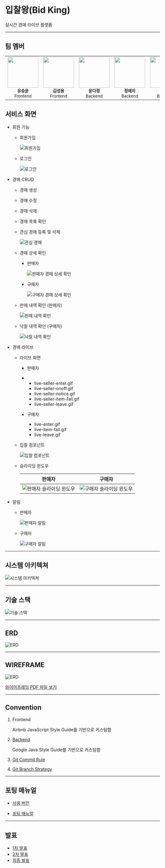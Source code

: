 # 입찰왕(Bid King)

실시간 경매 라이브 플랫폼

---

## 팀 멤버

<table>
  <tr>
    <td align="center">
      <img src="./docs/images/profile/승윤.png" width="100px;" height="100px" alt=""/><br />
      <sub><b>유승윤</b></sub><br />
      <sub>Frontend</sub>
    </td>
    <td align="center">
      <img src="./docs/images/profile/성용.png" width="100px;" height="100px" alt=""/><br />
      <sub><b>김성용</b></sub><br />
      <sub>Frontend</sub>
    </td><td align="center">
      <img src="./docs/images/profile/다정.jpg" width="100px;" height="100px" alt=""/><br />
      <sub><b>윤다정</b></sub><br />
      <sub>Backend</sub>
    </td><td align="center">
      <img src="./docs/images/profile/예지.png" width="100px;" height="100px" alt=""/><br />
      <sub><b>정예지</b></sub><br />
      <sub>Backend</sub>
    </td><td align="center">
      <img src="./docs/images/profile/동현.png" width="100px;" height="100px" alt=""/><br />
      <sub><b>김동현</b></sub><br />
      <sub>Backend</sub>
    </td><td align="center">
      <img src="./docs/images/profile/연우.png" width="100px;" height="100px" alt=""/><br />
      <sub><b>이연우</b></sub><br />
      <sub>Backend</sub>
    </td>
  </tr>
</table>

## 서비스 화면

- 회원 기능

  - 회원가입

    ![회원가입](./docs/images/gifs/member/signup.gif)

  - 로그인

    ![로그인](./docs/images/gifs/member/login.gif)

- 경매 CRUD

  - 경매 생성

  - 경매 수정

  - 경매 삭제

  - 경매 목록 확인

  - 관심 경매 등록 및 삭제

    ![관심 경매](./docs/images/gifs/others/like.gif)

  - 경매 상세 확인

    - 판매자

      ![판매자 경매 상세 확인](./docs/images/gifs/auction/auction-detail-seller.gif)

    - 구매자

      ![구매자 경매 상세 확인](./docs/images/gifs/auction/auction-detail.gif)

  - 판매 내역 확인 (판매자)

    ![판매 내역 확인](./docs/images/gifs/auction/auction-detail-seller-after.gif)

  - 낙찰 내역 확인 (구매자)

    ![낙찰 내역 확인](./docs/images/gifs/auction/auction-item-buy.gif)

- 경매 라이브

  - 라이브 화면

    - 판매자

    - - live-seller-enter.gif
      - live-seller-onoff.gif
      - live-seller-notice.gif
      - live-seller-item-fail.gif
      - live-seller-leave.gif

    - 구매자
      - live-enter.gif
      - live-item-fail.gif
      - live-leave.gif

  - 입찰 컴포넌트

    ![입찰 컴포넌트](./docs/images/gifs/live/others/component.gif)

  - 슬라이딩 윈도우

    | 판매자                                                                              | 구매자                                                                       |
    | ----------------------------------------------------------------------------------- | ---------------------------------------------------------------------------- |
    | ![판매자 슬라이딩 윈도우](./docs/images/gifs/live/others/sliding-window-seller.gif) | ![구매자 슬라이딩 윈도우](./docs/images/gifs/live/others/sliding-window.gif) |

- 알림

  - 판매자

    ![판매자 알림](./docs/images/gifs/others/notification-seller.gif)

  - 구매자

    ![구매자 알림](./docs/images/gifs/others/notification.gif)

---

## 시스템 아키텍쳐

![시스템 아키텍쳐](./docs/images/system_architecture.png)

---

## 기술 스택

![기술 스택](./docs/images/dev_tools.png)

---

## ERD

![ERD](./docs/images/erd.png)

---

## WIREFRAME

![ERD](./docs/images/wireframe.png)

[와이어프레임 PDF 파일 보기](./docs/wireframe.pdf)

---

## Convention

1. Frontend

   Airbnb JavaScript Style Guide를 기반으로 커스텀함

1. [Backend](./docs/convention/BidkingStyle.xml)

   Google Java Style Guide를 기반으로 커스텀함

1. [Git Commit Rule](./docs/convention/git_convention.md)

1. [Git Branch Strategy](./docs/convention/git_branch.md)

---

## 포팅 매뉴얼

- [사용 버전](./docs/manual/version.md)

- [포팅 매뉴얼](./docs/manual/porting_manual.md)

---

## 발표

- [1차 발표](./docs/presentation/230714_presentation.pdf)
- [2차 발표](./docs/presentation/230728_presentation.pdf)
- [최종 발표](./docs/presentation/230818_presentation.pdf)
